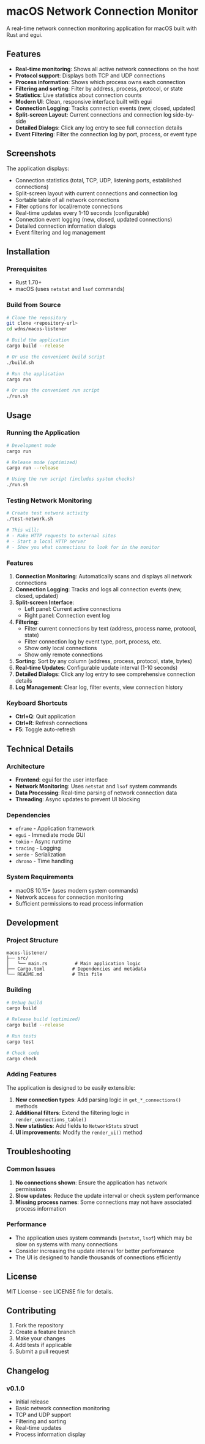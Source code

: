# macOS Network Connection Monitor

A real-time network connection monitoring application for macOS built with Rust and egui.

## Features

- **Real-time monitoring**: Shows all active network connections on the host
- **Protocol support**: Displays both TCP and UDP connections
- **Process information**: Shows which process owns each connection
- **Filtering and sorting**: Filter by address, process, protocol, or state
- **Statistics**: Live statistics about connection counts
- **Modern UI**: Clean, responsive interface built with egui
- **Connection Logging**: Tracks connection events (new, closed, updated)
- **Split-screen Layout**: Current connections and connection log side-by-side
- **Detailed Dialogs**: Click any log entry to see full connection details
- **Event Filtering**: Filter the connection log by port, process, or event type

## Screenshots

The application displays:
- Connection statistics (total, TCP, UDP, listening ports, established connections)
- Split-screen layout with current connections and connection log
- Sortable table of all network connections
- Filter options for local/remote connections
- Real-time updates every 1-10 seconds (configurable)
- Connection event logging (new, closed, updated connections)
- Detailed connection information dialogs
- Event filtering and log management

## Installation

### Prerequisites

- Rust 1.70+ 
- macOS (uses `netstat` and `lsof` commands)

### Build from Source

```bash
# Clone the repository
git clone <repository-url>
cd wdns/macos-listener

# Build the application
cargo build --release

# Or use the convenient build script
./build.sh

# Run the application
cargo run

# Or use the convenient run script
./run.sh
```

## Usage

### Running the Application

```bash
# Development mode
cargo run

# Release mode (optimized)
cargo run --release

# Using the run script (includes system checks)
./run.sh
```

### Testing Network Monitoring

```bash
# Create test network activity
./test-network.sh

# This will:
# - Make HTTP requests to external sites
# - Start a local HTTP server
# - Show you what connections to look for in the monitor
```

### Features

1. **Connection Monitoring**: Automatically scans and displays all network connections
2. **Connection Logging**: Tracks and logs all connection events (new, closed, updated)
3. **Split-screen Interface**: 
   - Left panel: Current active connections
   - Right panel: Connection event log
4. **Filtering**: 
   - Filter current connections by text (address, process name, protocol, state)
   - Filter connection log by event type, port, process, etc.
   - Show only local connections
   - Show only remote connections
5. **Sorting**: Sort by any column (address, process, protocol, state, bytes)
6. **Real-time Updates**: Configurable update interval (1-10 seconds)
7. **Detailed Dialogs**: Click any log entry to see comprehensive connection details
8. **Log Management**: Clear log, filter events, view connection history

### Keyboard Shortcuts

- **Ctrl+Q**: Quit application
- **Ctrl+R**: Refresh connections
- **F5**: Toggle auto-refresh

## Technical Details

### Architecture

- **Frontend**: egui for the user interface
- **Network Monitoring**: Uses `netstat` and `lsof` system commands
- **Data Processing**: Real-time parsing of network connection data
- **Threading**: Async updates to prevent UI blocking

### Dependencies

- `eframe` - Application framework
- `egui` - Immediate mode GUI
- `tokio` - Async runtime
- `tracing` - Logging
- `serde` - Serialization
- `chrono` - Time handling

### System Requirements

- macOS 10.15+ (uses modern system commands)
- Network access for connection monitoring
- Sufficient permissions to read process information

## Development

### Project Structure

```
macos-listener/
├── src/
│   └── main.rs          # Main application logic
├── Cargo.toml          # Dependencies and metadata
└── README.md           # This file
```

### Building

```bash
# Debug build
cargo build

# Release build (optimized)
cargo build --release

# Run tests
cargo test

# Check code
cargo check
```

### Adding Features

The application is designed to be easily extensible:

1. **New connection types**: Add parsing logic in `get_*_connections()` methods
2. **Additional filters**: Extend the filtering logic in `render_connections_table()`
3. **New statistics**: Add fields to `NetworkStats` struct
4. **UI improvements**: Modify the `render_ui()` method

## Troubleshooting

### Common Issues

1. **No connections shown**: Ensure the application has network permissions
2. **Slow updates**: Reduce the update interval or check system performance
3. **Missing process names**: Some connections may not have associated process information

### Performance

- The application uses system commands (`netstat`, `lsof`) which may be slow on systems with many connections
- Consider increasing the update interval for better performance
- The UI is designed to handle thousands of connections efficiently

## License

MIT License - see LICENSE file for details.

## Contributing

1. Fork the repository
2. Create a feature branch
3. Make your changes
4. Add tests if applicable
5. Submit a pull request

## Changelog

### v0.1.0
- Initial release
- Basic network connection monitoring
- TCP and UDP support
- Filtering and sorting
- Real-time updates
- Process information display
